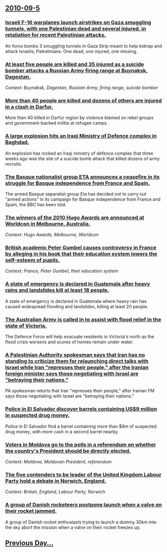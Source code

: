 ## [2010-09-5](/news/2010/09/5/index.md)

### [Israeli F-16 warplanes launch airstrikes on Gaza smuggling tunnels, with one Palestinian dead and several injured, in retaliation for recent Palestinian attacks. ](/news/2010/09/5/israeli-f-16-warplanes-launch-airstrikes-on-gaza-smuggling-tunnels-with-one-palestinian-dead-and-several-injured-in-retaliation-for-recent.md)
Air force bombs 3 smuggling tunnels in Gaza Strip meant to help kidnap and attack Israelis; Palestinians: One dead, one injured, one missing.

### [At least five people are killed and 35 injured as a suicide bomber attacks a Russian Army firing range at Buynaksk, Dagestan. ](/news/2010/09/5/at-least-five-people-are-killed-and-35-injured-as-a-suicide-bomber-attacks-a-russian-army-firing-range-at-buynaksk-dagestan.md)
_Context: Buynaksk, Dagestan, Russian Army, firing range, suicide bomber_

### [More than 40 people are killed and dozens of others are injured in a clash in Darfur. ](/news/2010/09/5/more-than-40-people-are-killed-and-dozens-of-others-are-injured-in-a-clash-in-darfur.md)
More than 40 killed in Darfur region by violence blamed on rebel groups and government-backed militia at refugee camps.

### [A large explosion hits an Iraqi Ministry of Defence complex in Baghdad. ](/news/2010/09/5/a-large-explosion-hits-an-iraqi-ministry-of-defence-complex-in-baghdad.md)
An explosion has rocked an Iraqi ministry of defence complex that three weeks ago was the site of a suicide bomb attack that killed dozens of army recruits.

### [The Basque nationalist group ETA announces a ceasefire in its struggle for Basque independence from France and Spain. ](/news/2010/09/5/the-basque-nationalist-group-eta-announces-a-ceasefire-in-its-struggle-for-basque-independence-from-france-and-spain.md)
The armed Basque separatist group Eta has decided not to carry out &quot;armed actions&quot; in its campaign for Basque independence from France and Spain, the BBC has been told.

### [The winners of the 2010 Hugo Awards are announced at Worldcon in Melbourne, Australia. ](/news/2010/09/5/the-winners-of-the-2010-hugo-awards-are-announced-at-worldcon-in-melbourne-australia.md)
_Context: Hugo Awards, Melbourne, Worldcon_

### [British academic Peter Gumbel causes controversy in France by alleging in his book that their education system lowers the self-esteem of pupils. ](/news/2010/09/5/british-academic-peter-gumbel-causes-controversy-in-france-by-alleging-in-his-book-that-their-education-system-lowers-the-self-esteem-of-pup.md)
_Context: France, Peter Gumbel, their education system_

### [A state of emergency is declared in Guatemala after heavy rains and landslides kill at least 18 people. ](/news/2010/09/5/a-state-of-emergency-is-declared-in-guatemala-after-heavy-rains-and-landslides-kill-at-least-18-people.md)
A state of emergency is declared in Guatemala where heavy rain has caused widespread flooding and landslides, killing at least 20 people.

### [The Australian Army is called in to assist with flood relief in the state of Victoria. ](/news/2010/09/5/the-australian-army-is-called-in-to-assist-with-flood-relief-in-the-state-of-victoria.md)
The Defence Force will help evacuate residents in Victoria&#039;s north as the flood crisis worsens and scores of homes remain under water.

### [A Palestinian Authority spokesman says that Iran has no standing to criticize them for relaunching direct talks with Israel while Iran "represses their people," after the Iranian foreign minister says those negotiating with Israel are "betraying their nations." ](/news/2010/09/5/a-palestinian-authority-spokesman-says-that-iran-has-no-standing-to-criticize-them-for-relaunching-direct-talks-with-israel-while-iran-repr.md)
PA spokesman retorts that Iran &quot;represses their people,&quot; after Iranian FM says those negotiating with Israel are &quot;betraying their nations.&quot;

### [Police in El Salvador discover barrels containing US$9 million in suspected drug money. ](/news/2010/09/5/police-in-el-salvador-discover-barrels-containing-us-9-million-in-suspected-drug-money.md)
Police in El Salvador find a barrel containing more than $9m of suspected drug money, with more cash in a second barrel nearby.

### [Voters in Moldova go to the polls in a referendum on whether the country's President should be directly elected. ](/news/2010/09/5/voters-in-moldova-go-to-the-polls-in-a-referendum-on-whether-the-country-s-president-should-be-directly-elected.md)
_Context: Moldova, Moldovan President, referendum_

### [The five contenders to be leader of the United Kingdom Labour Party hold a debate in Norwich, England. ](/news/2010/09/5/the-five-contenders-to-be-leader-of-the-united-kingdom-labour-party-hold-a-debate-in-norwich-england.md)
_Context: British, England, Labour Party, Norwich_

### [A group of Danish rocketeers postpone launch when a valve on their rocket jammed. ](/news/2010/09/5/a-group-of-danish-rocketeers-postpone-launch-when-a-valve-on-their-rocket-jammed.md)
A group of Danish rocket enthusiasts trying to launch a dummy 30km into the sky abort the mission when a valve on their rocket freezes up.

## [Previous Day...](/news/2010/09/4/index.md)


